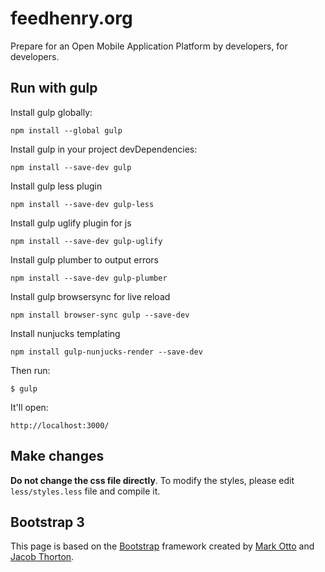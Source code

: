 # feedhenry.org

Prepare for an Open Mobile Application Platform by developers, for developers.

## Run with gulp

Install gulp globally:

`npm install --global gulp`

Install gulp in your project devDependencies:

`npm install --save-dev gulp`

Install gulp less plugin

`npm install --save-dev gulp-less`

Install gulp uglify plugin for js

`npm install --save-dev gulp-uglify`

Install gulp plumber to output errors

`npm install --save-dev gulp-plumber`

Install gulp browsersync for live reload

`npm install browser-sync gulp --save-dev`

Install nunjucks templating

`npm install gulp-nunjucks-render --save-dev`

Then run:

`$ gulp`

It'll open:

`http://localhost:3000/`


## Make changes

**Do not change the css file directly**. To modify the styles, please edit `less/styles.less` file and compile it.

## Bootstrap 3

This page is based on the [Bootstrap](http://getbootstrap.com/) framework created by [Mark Otto](https://twitter.com/mdo) and [Jacob Thorton](https://twitter.com/fat).
